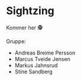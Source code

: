# Sightzing

Kommer her 🕵

Gruppe:

- Andreas Breime Persson
- Marcus Tveide Jensen
- Markus Jahnsrud
- Stine Sandberg

